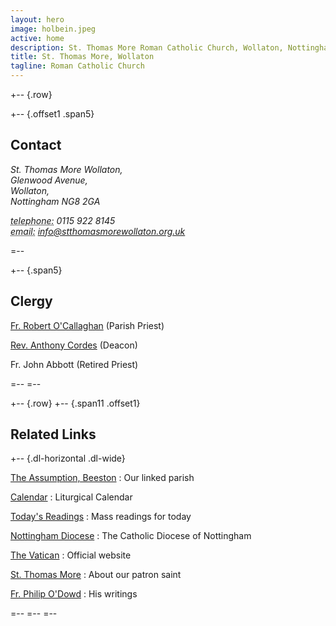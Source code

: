 ```yaml
---
layout: hero
image: holbein.jpeg
active: home
description: St. Thomas More Roman Catholic Church, Wollaton, Nottingham
title: St. Thomas More, Wollaton
tagline: Roman Catholic Church
---
```


+-- {.row}

+-- {.offset1 .span5}
## Contact

<address>
  <p>
    St. Thomas More Wollaton,<br />
    Glenwood Avenue,<br />
    Wollaton,<br />
    Nottingham NG8 2GA
  </p>
  <p>
    <abbr title="Phone">telephone:</abbr> 0115 922 8145<br />
    <abbr title="Email">email:</abbr> 
    <a href="mailto:info@stthomasmorewollaton.org.uk">
      info@stthomasmorewollaton.org.uk
    </a>
  </p>
</address>
=--

+-- {.span5}
## Clergy

[Fr. Robert O'Callaghan](./clergy/robert/) (Parish Priest)

[Rev. Anthony Cordes](./clergy/anthony/) (Deacon)

Fr. John Abbott (Retired Priest)

=--
=--

+-- {.row}
+-- {.span11 .offset1}

## Related Links

+-- {.dl-horizontal .dl-wide}

[The Assumption, Beeston](http://www.theassumption.co.uk/)
: Our linked parish

[Calendar](http://www.easterbrooks.com/personal/calendar/index.php)
: Liturgical Calendar

[Today's Readings](http://www.universalis.com/Europe.England.Westminster/mass.htm)
: Mass readings for today

[Nottingham Diocese](http://www.nottingham-diocese.org.uk/)
: The Catholic Diocese of Nottingham

[The Vatican](http://www.vatican.va/phome_en.htm)
: Official website

[St. Thomas More](http://www.apostles.com/thomasmore.html)
: About our patron saint

[Fr. Philip O'Dowd](http://philip-o-dowd.com/)
: His writings

=--
=--
=--

